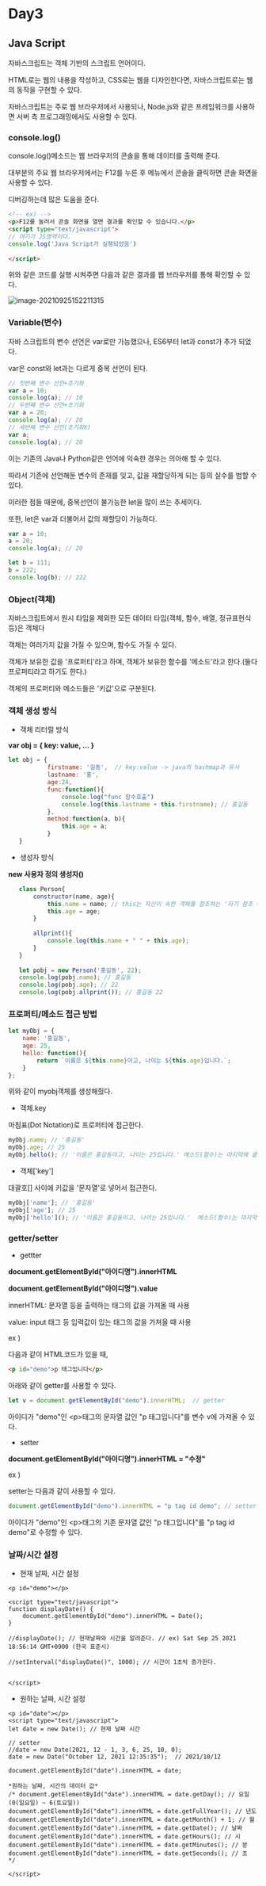 # Day3

## Java Script

자바스크립트는 객체 기반의 스크립트 언어이다.

HTML로는 웹의 내용을 작성하고, CSS로는 웹을 디자인한다면, 자바스크립트로는 웹의 동작을 구현할 수 있다.

자바스크립트는 주로 웹 브라우저에서 사용되나, Node.js와 같은 프레임워크를 사용하면 서버 측 프로그래밍에서도 사용할 수 있다.

### console.log()

console.log()메소드는 웹 브라우저의 콘솔을 통해 데이터를 출력해 준다.

대부분의 주요 웹 브라우저에서는 F12를 누른 후 메뉴에서 콘솔을 클릭하면 콘솔 화면을 사용할 수 있다.

디버깅하는데 많은 도움을 준다.

```html
<!-- ex) -->
<p>F12를 눌러서 콘솔 화면을 열면 결과를 확인할 수 있습니다.</p>
<script type="text/javascript">
// 여기가 JS영역이다.
console.log('Java Script가 실행되었음')
 
</script>
```

위와 같은 코드를 실행 시켜주면 다음과 같은 결과를 웹 브라우저를 통해 확인할 수 있다.

![image-20210925152211315](%EA%B1%B4%ED%9D%AC/images/scode=mtistory2&fname=https%253A%252F%252Fblog.kakaocdn.net%252Fdn%252FcggwPE%252FbtrfZqiivsv%252FkTdiKsvySelHfbOphH8V5k%252Fimg.png)

### Variable(변수)

자바 스크립트의 변수 선언은 var로만 가능했으나, ES6부터 let과 const가 추가 되었다.

var은 const와 let과는 다르게 중복 선언이 된다.

```javascript
// 첫번째 변수 선언+초기화 
var a = 10; 
console.log(a); // 10 
// 두번째 변수 선언+초기화 
var a = 20; 
console.log(a); // 20 
// 세번째 변수 선언(초기화X) 
var a; 
console.log(a); // 20
```

이는 기존의 Java나 Python같은 언어에 익숙한 경우는 의아해 할 수 있다.

따라서 기존에 선언해둔 변수의 존재를 잊고, 값을 재할당하게 되는 등의 실수를 범할 수 있다.

이러한 점들 때문에, 중복선언이 불가능한 let을 많이 쓰는 추세이다.

또한, let은 var과 더불어서 값의 재할당이 가능하다.

```javascript
var a = 10; 
a = 20; 
console.log(a); // 20 

let b = 111; 
b = 222; 
console.log(b); // 222
```

### Object(객체)

자바스크립트에서 원시 타입을 제외한 모든 데이터 타입(객체, 함수, 배열, 정규표현식 등)은 객체다

객체는 여러가지 값을 가질 수 있으며, 함수도 가질 수 있다.

객체가 보유한 값을 '프로퍼티'라고 하며, 객체가 보유한 함수를 '메소드'라고 한다.(둘다 프로퍼티라고 하기도 한다.)

객체의 프로퍼티와 메소드들은 '키값'으로 구분된다.

### 객체 생성 방식

* 객체 리터럴 방식

**var obj = { key: value, ... }**

```javascript
let obj = {
		   firstname: '길동',  // key:value -> java의 hashmap과 유사 
		   lastname: '홍',
		   age:24,
		   func:function(){
			   console.log("func 함수호출")
			   console.log(this.lastname + this.firstname); // 홍길동
		   },
		   method:function(a, b){
			   this.age = a;
		   }	   
   }
```

* 생성자 방식

**new 사용자 정의 생성자()**

```javascript
   class Person{
	   constructor(name, age){
		   this.name = name; // this는 자신이 속한 객체를 참조하는 '자기 참조 변수'다.
		   this.age = age;
	   }
	   
	   allprint(){
		   console.log(this.name + " " + this.age);
	   }
   }
   
   let pobj = new Person('홍길동', 22);
   console.log(pobj.name); // 홍길동
   console.log(pobj.age); // 22
   console.log(pobj.allprint()); // 홍길동 22
```

### 프로퍼티/메소드 접근 방법

```javascript
let myObj = { 
    name: '홍길동', 
    age: 25, 
    hello: function(){ 
        return `이름은 ${this.name}이고, 나이는 ${this.age}입니다.`; 
    } 
}; 
```

위와 같이 myobj객체를 생성해줬다.

* 객체.key

마침표(Dot Notation)로 프로퍼티에 접근한다.

```javascript
myObj.name; // '홍길동' 
myObj.age; // 25 
myObj.hello(); // '이름은 홍길동이고, 나이는 25입니다.' 메소드(함수)는 마지막에 괄호를 꼭 붙여서 호출해야한다.
```

* 객체['key']

대괄호[] 사이에 키값을 '문자열'로 넣어서 접근한다.

```javascript
myObj['name']; // '홍길동' 
myObj['age']; // 25 
myObj['hello'](); // '이름은 홍길동이고, 나이는 25입니다.'  메소드(함수)는 마지막에 괄호를 꼭 붙여서 호출해야한다.
```

### getter/setter

* gettter

**document.getElementById("아이디명").innerHTML**

**document.getElementById("아이디명").value**

innerHTML: 문자열 등을 출력하는 태그의 값을 가져올 때 사용

value: input 태그 등 입력값이 있는 태그의 값을 가져올 때 사용

ex )

다음과 같이 HTML코드가 있을 때,

```html
<p id="demo">p 태그입니다</p>
```

아래와 같이 getter를 사용할 수 있다.

```javascript
let v = document.getElementById("demo").innerHTML;  // getter
```

아이디가 "demo"인 \<p\>태그의 문자열 값인 "p 태그입니다"를 변수 v에 가져올 수 있다. 

* setter

**document.getElementById("아이디명").innerHTML = "수정"**

ex )

setter는 다음과 같이 사용할 수 있다.

```javascript
document.getElementById("demo").innerHTML = "p tag id demo"; // setter
```

아이디가 "demo"인 \<p\>태그의 기존 문자열 값인 "p 태그입니다"를 "p tag id demo"로 수정할 수 있다.

### 날짜/시간 설정

* 현재 날짜, 시간 설정

```
<p id="demo"></p>

<script type="text/javascript">
function displayDate() {
	document.getElementById("demo").innerHTML = Date();
}

//displayDate(); // 현재날짜와 시간을 알려준다. // ex) Sat Sep 25 2021 18:56:14 GMT+0900 (한국 표준시)

//setInterval("displayDate()", 1000); // 시간이 1초씩 증가한다.


</script>
```

* 원하는 날짜, 시간 설정

```
<p id="date"></p>
<script type="text/javascript">
let date = new Date(); // 현재 날짜 시간

// setter
//date = new Date(2021, 12 - 1, 3, 6, 25, 10, 0);
date = new Date("October 12, 2021 12:35:35");  // 2021/10/12

document.getElementById("date").innerHTML = date;

*원하는 날짜, 시간의 데이터 값*
/* document.getElementById("date").innerHTML = date.getDay(); // 요일(0(일요일) ~ 6(토요일))
document.getElementById("date").innerHTML = date.getFullYear(); // 년도
document.getElementById("date").innerHTML = date.getMonth() + 1; // 월
document.getElementById("date").innerHTML = date.getDate(); // 날짜
document.getElementById("date").innerHTML = date.getHours(); // 시
document.getElementById("date").innerHTML = date.getMinutes(); // 분
document.getElementById("date").innerHTML = date.getSeconds(); // 초 */

</script>
```

